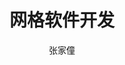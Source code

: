 ---
title: "网格软件开发"
description: "专注网格生成与处理，使用流行的工业软件开发技术开发CAE前处理软件"
author: "张家僮"
role: "网格软件开发方向"
authorImage: "@/images/avatar/ZhangJT.jpg"
authorImageAlt: "张家僮"
pubDate: 2025-04-21
cardImage: "@/images/blog/post-software.png"
cardImageAlt: "Top view mechanical tools arrangement"
readTime: 10
tags: ["软件开发", "工业软件", "C++", "VTK", "Qt Quick" ]
contents: [
        "暂定项目名PreCess前蔚处理，是一款开源通用场景下的前处理软件，专注优化网格处理流程与提高网格生成质量。项目目前暂时以闭源形式进行探索性开发，等待软件初具规模、实用性和可拓展性时择机开源。",
        "工业软件（Industrial Software），是服务于工业生产制造领域的专用软件，覆盖产品全生命周期（设计、仿真、生产、运维等），是智能制造的核心工具，是工业数字化转型的基石，直接影响产品质量、研发效率和成本控制。",
        "CAE（计算机辅助工程），通过数值仿真模拟物理现象（如结构应力、热传导等），替代部分物理试验，优化产品设计避免设计缺陷，缩短研发周期，降低试验成本。CAE属于研发设计类软件的高端环节，与CAD（设计）、CAM（制造）并称“CAx”三大支柱。技术门槛高，依赖多学科知识，是工业软件“卡脖子”领域之一。典型工具如ANSYS、ABAQUS、COMSOL、Altair HyperWorks等。",
        "前处理（Pre-processing）是CAE流程的关键瓶颈，需要处理来自上游的CAD模型，为CAE仿真准备输入数据。网格质量直接影响到仿真求解的精度和速度，处理生成所需网格模型平均耗时占CAE全流程的60%~70%，需要耗费大量精力调整网格。前处理软件主要功能包括：CAD模型几何建模/修复、网格划分、仿真边界条件设置。代表软件：ANSYS Meshing、Altair HyperMesh、Pointwise（流体网格）、MSC Patran（结构分析）。",
        "前处理软件领域同高端工业软件一样处于被“卡脖子”状态，我们致力于打破这种现状。研究生网格组致力于自动化生成高质量网格，背靠研究生网格组内国际先进的高质量网格生成与编辑算法，有望将网格剖分这项复杂的、极其依赖经验的重复手工工作，从原来可能需要数人十几个小时的工作变为一人几十分钟甚至几分钟的工作量。希望推出一款软件能被应用于实际工业生产中，也为网格算法开发者提供交互集成平台。",
        "本项目主要采用了VTK、Qt Quick、OCC等开源商用框架，使用CMake进行项目文件管理，暂以私有仓库形式在Gitee托管进行实验性开发。主要参考了成熟商用软件，如Altair HyperMesh、Blender、ParaView等，进行软件界面与交互设计；参考各种开源软件或库如Gmsh、CGAL、MeshLab、ParaView等学习软件架构。希望构建几何交互与更新引擎，实现对包括样条、网格模型交互与更新的通用封装，以基于软件几何内核，方便插件开发或Python脚本编写。",
        "我们的目标是：极致的内核封装与调用开放。像Gmsh一样，可以以开源软件的形式或几何内核的形式供CAE软件集成到各自的生态中，通过插件开发供厂商对软件做定制化开发；算法开发者也可以基于软件内核做算法开发与调试。",
        "参与项目能获得什么：1. C++开发基础：C++是我们开发的主力语言，希望通过参与项目能共同学习现代C++与第三方库开发编程知识；2. 项目经历与开发经验：通过不断迭代设计积累程序设计经验，无论是科研或是工作的面试简历都是一个很好的谈资；3. 项目管理经验：我们在尽力规范化项目管理规则，可以通过参与项目熟悉项目管理流程，比如Git的使用、合作编码与分支管理、使用CMake进行项目管理和依赖库的编译安装。",
        "项目未来可能的盈利模式：为企业提供定制化算法插件开发、高质量网格生成算法插件使用授权费用。",
        "项目未来的管理模式：开源开发阶段，希望能将软件作为正常的开发社区运营起来，通过issue驱动开发的方式领取任务issue并执行开发任务，与项目管理者讨论开发实现细节，最终通过Pull Request将代码提交到仓库。闭源阶段可以找老成员拉进私有仓库。",
        "项目组源于工业软件班并回馈工业软件班。面向工业软件班与更广大的本科生群体，挑选现有课程、书籍、文档教程，提供不同技术方向的学习和参与项目的路线方案。未来两个月也会组织一些培训课程，帮助初学者尽快上手开发工作和对项目迭代的探讨中。是工业软件班系列课程所缺少的开发技术课程，作为工业软件班课程的补充部分向工业软件班与更广大的本科生同学开放",
        "项目比较年轻，目前项目刚有起色，规模不算大，项目管理略显青涩，希望有志之士能参与到项目未来的讨论和建设中。"
        ]
---